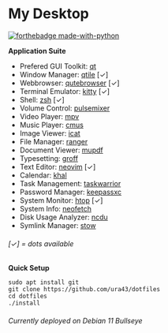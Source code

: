 # My Desktop

[![forthebadge made-with-python](http://forthebadge.com/images/badges/made-with-python.svg)](https://www.python.org/)

**Application Suite**
* Prefered GUI Toolkit: [qt](https://www.qt.io)
* Window Manager: [qtile](https://github.com/qtile/qtile) [✓]
* Webbrowser: [qutebrowser](https://github.com/qutebrowser/qutebrowser) [✓]
* Terminal Emulator: [kitty](https://github.com/kovidgoyal/kitty) [✓]
* Shell: [zsh](https://github.com/zsh-users/zsh) [✓]
* Volume Control: [pulsemixer](https://github.com/GeorgeFilipkin/pulsemixer)
* Video Player: [mpv](https://github.com/mpv-player/mpv)
* Music Player: [cmus](https://github.com/cmus/cmus)
* Image Viewer: [icat](https://sw.kovidgoyal.net/kitty/kittens/icat/)
* File Manager: [ranger](https://github.com/ranger/ranger)
* Document Viewer: [mupdf](https://github.com/ArtifexSoftware/mupdf)
* Typesetting: [groff](https://www.gnu.org/software/groff)
* Text Editor: [neovim](https://github.com/neovim/neovim) [✓]
* Calendar: [khal](https://github.com/pimutils/khal)
* Task Management: [taskwarrior](https://github.com/GothenburgBitFactory/taskwarrior)
* Password Manager: [keepassxc](https://github.com/keepassxreboot/keepassxc)
* System Monitor: [htop](https://github.com/htop-dev/htop) [✓]
* System Info: [neofetch](https://github.com/dylanaraps/neofetch)
* Disk Usage Analyzer: [ncdu](https://dev.yorhel.nl/ncdu)
* Symlink Manager: [stow](https://www.gnu.org/software/stow)

###### [✓] = dots available

**Quick Setup**

    sudo apt install git
    git clone https://github.com/ura43/dotfiles
    cd dotfiles
    ./install

###### Currently deployed on Debian 11 Bullseye
